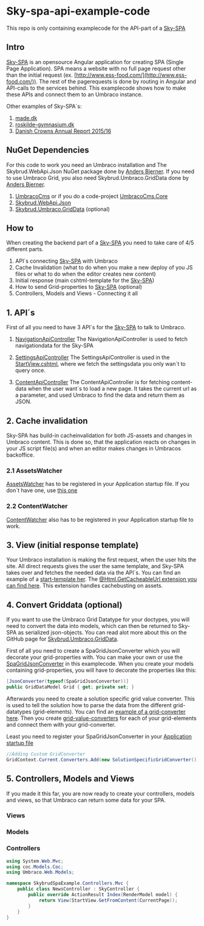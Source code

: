 # Sky-spa-api-example-code

This repo is only containing examplecode for the API-part of a [Sky-SPA](https://github.com/skybrud/sky-spa)

## Intro
[Sky-SPA](https://github.com/skybrud/sky-spa) is an opensource Angular application for creating SPA (Single Page Application). SPA means a website with no full page request other than the initial request (ex. [http://www.ess-food.com/](http://www.ess-food.com/)). The rest of the pagerequests is done by routing in Angular and API-calls to the services behind. This examplecode shows how to make these APIs and connect them to an Umbraco instance.

Other examples of Sky-SPA´s:
1. [made.dk](http://www.made.dk/)
2. [roskilde-gymnasium.dk](http://roskilde-gymnasium.dk/)
3. [Danish Crowns Annual Report 2015/16](http://annualreport2015.danishcrown.dk/)


<!-- list nuget dependencies -->
## NuGet Dependencies
For this code to work you need an Umbraco installation and The Skybrud.WebApi.Json NuGet package done by [Anders Bjerner](https://github.com/abjerner/). If you need to use Umbraco Grid, you also need Skybrud.Umbraco.GridData done by [Anders Bjerner](https://github.com/abjerner/).

1. [UmbracoCms](https://www.nuget.org/packages/UmbracoCms/) or if you do a code-project [UmbracoCms.Core](https://www.nuget.org/packages/UmbracoCms.Core/)
2. [Skybrud.WebApi.Json](https://www.nuget.org/packages/Skybrud.WebApi.Json/)
3. [Skybrud.Umbraco.GridData](https://github.com/skybrud/Skybrud.Umbraco.GridData) (optional)


## How to
When creating the backend part of a [Sky-SPA](https://github.com/skybrud/sky-spa) you need to take care of 4/5 different parts.

1. API´s connecting [Sky-SPA](https://github.com/skybrud/sky-spa) with Umbraco
2. Cache Invalidation (what to do when you make a new deploy of you JS files or what to do when the editor creates new content)
3. Initial response (main cshtml-template for the [Sky-SPA](https://github.com/skybrud/sky-spa))
4. How to send Grid-properties to [Sky-SPA](https://github.com/skybrud/sky-spa) (optional)
5. Controllers, Models and Views - Connecting it all


## 1. API´s
First of all you need to have 3 API´s for the [Sky-SPA](https://github.com/skybrud/sky-spa) to talk to Umbraco.

1. [NavigationApiController](https://github.com/skybrud/sky-spa-api-example-code/blob/master/src/Skybrud.Umbraco.Spa/api/Controllers/Api/Spa/NavigationApiController.cs)
The NavigationApiController is used to fetch navigationdata for the Sky-SPA 

2. [SettingsApiController](https://github.com/skybrud/sky-spa-api-example-code/blob/master/src/Skybrud.Umbraco.Spa/api/Controllers/Api/Spa/SettingsApiController.cs)
The SettingsApiController is used in the [StartView.cshtml](https://github.com/skybrud/sky-spa-api-example-code/blob/master/src/Skybrud.Umbraco.Spa/web/Views/StartView.cshtml), where we fetch the settingsdata you only wan´t to query once.

3. [ContentApiController]()
The ContentApiController is for fetching content-data when the user want´s to load a new page. It takes the current url as a parameter, and used Umbraco to find the data and return them as JSON.


## 2. Cache invalidation
Sky-SPA has build-in cacheinvalidation for both JS-assets and changes in Umbraco content. This is done so, that the application reacts on changes in your JS script file(s) and when an editor makes changes in Umbracos backoffice.

### 2.1 AssetsWatcher
[AssetsWatcher](https://github.com/skybrud/sky-spa-api-example-code/blob/master/src/Skybrud.Umbraco.Spa/api/EventHandlers/Spa/AssetsWatcher.cs) has to be registered in your Application startup file. If you don´t have one, use [this one](https://github.com/skybrud/sky-spa-api-example-code/blob/master/src/Skybrud.Umbraco.Spa/api/Startup.cs)

### 2.2 ContentWatcher
[ContentWatcher](https://github.com/skybrud/sky-spa-api-example-code/blob/master/src/Skybrud.Umbraco.Spa/api/EventHandlers/Spa/ContentWatcher.cs) also has to be registered in your Application startup file to work.


## 3. View (initial response template)
Your Umbraco installation is making the first request, when the user hits the site. All direct requests gives the user the same template, and Sky-SPA takes over and fetches the needed data via the API´s. You can find an example of a [start-template her](https://github.com/skybrud/sky-spa-api-example-code/blob/master/src/Skybrud.Umbraco.Spa/web/Views/StartView.cshtml). The [@Html.GetCacheableUrl extension you can find here](https://github.com/skybrud/sky-spa-api-example-code/blob/master/src/Skybrud.Umbraco.Spa/api/Extensions/HtmlHelperExtensions.cs). This extension handles cachebusting on assets.


## 4. Convert Griddata (optional)
If you want to use the Umbraco Grid Datatype for your doctypes, you will need to convert the data into models, which can then be returned to Sky-SPA as serialized json-objects. You can read alot more about this on the GitHub page for [Skybrud.Umbraco.GridData](https://github.com/skybrud/Skybrud.Umbraco.GridData).

First of all you need to create a SpaGridJsonConverter which you will decorate your grid-properties with. You can make your own or use the [SpaGridJsonConverter](https://github.com/skybrud/sky-spa-api-example-code/blob/master/src/Skybrud.Umbraco.Spa/api/Grid/Spa/SpaGridJsonConverter.cs) in this examplecode. When you create your models containing grid-properties, you will have to decorate the properties like this:

```csharp
[JsonConverter(typeof(SpaGridJsonConverter))]
public GridDataModel Grid { get; private set; }
```

Afterwards you need to create a solution specific grid value converter. This is used to tell the solution how to parse the data from the different grid-datatypes (grid-elements). You can find an [example of a grid-converter here](https://github.com/skybrud/sky-spa-api-example-code/blob/master/src/Skybrud.Umbraco.Spa/api/Grid/SolutionSpecificGridConverter.cs). Then you create [grid-value-converters](https://github.com/skybrud/sky-spa-api-example-code/tree/master/src/Skybrud.Umbraco.Spa/api/Models/Grid) for each of your grid-elements and connect them with your grid-converter.

Least you need to register your SpaGridJsonConverter in your [Application startup file](https://github.com/skybrud/sky-spa-api-example-code/blob/master/src/Skybrud.Umbraco.Spa/api/Startup.cs)

```csharp
//Adding Custom GridConverter
GridContext.Current.Converters.Add(new SolutionSpecificGridConverter());
```

## 5. Controllers, Models and Views
If you made it this far, you are now ready to create your controllers, models and views, so that Umbraco can return some data for your SPA. 

### Views
<!-- 
skriv noget om at der skal oprettes views som normalt. Disse navngivninger skal oprettes som angular-templates i SPA´en med samme navn. F.eks. frontpage.cshtml -> frontpage.html
-->

### Models
<!--
noget med at der skal oprettes models for hver doctype. Husk at dekorere med [JsonProperty("jsonnavnpåproperty")]
1. opret properties
2. opret constructor
3. opret static metode
-->

### Controllers
<!--
nedarv fra SkyController
-->
```csharp
using System.Web.Mvc;
using coc.Models.Coc;
using Umbraco.Web.Models;

namespace SkybrudSpaExample.Controllers.Mvc {
    public class NewsController : SkyController {
        public override ActionResult Index(RenderModel model) {
            return View(StartView.GetFromContent(CurrentPage));
        }
    }
}
```
